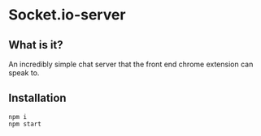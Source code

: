 # Socket.io-server
## What is it?
An incredibly simple chat server that the front end chrome extension can speak to.
## Installation
```
npm i
npm start
```
